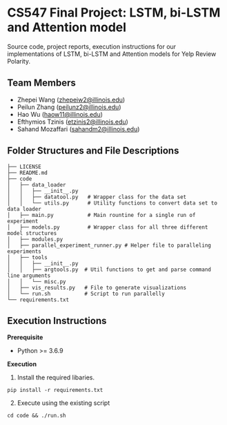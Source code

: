# CS547 Final Project: LSTM, bi-LSTM and Attention model
Source code, project reports, execution instructions for our implementations of LSTM, bi-LSTM and Attention models for Yelp Review Polarity.

## Team Members
* Zhepei Wang (<zhepeiw2@illinois.edu>)
* Peilun Zhang (<peilunz2@illinois.edu>)
* Hao Wu (<haow11@illinois.edu>)
* Efthymios Tzinis (<etzinis2@illinois.edu>)
* Sahand Mozaffari (<sahandm2@illinois.edu>)

## Folder Structures and File Descriptions

```
├── LICENSE
├── README.md
├── code
│   ├── data_loader
│   │   ├── __init__.py
│   │   ├── datatool.py   # Wrapper class for the data set
│   │   └── utils.py      # Utility functions to convert data set to data loader
│   ├── main.py           # Main rountine for a single run of experiment
│   ├── models.py         # Wrapper class for all three different model structures
│   ├── modules.py        
│   ├── parallel_experiment_runner.py # Helper file to paralleling experiments 
│   ├── tools
│   │   ├── __init__.py
│   │   ├── argtools.py  # Util functions to get and parse command line arguments
│   │   └── misc.py         
│   ├── vis_results.py   # File to generate visualizations 
│   └── run.sh           # Script to run parallelly  
└── requirements.txt
```

## Execution Instructions

**Prerequisite**
* Python >= 3.6.9 

**Execution**
1. Install the required libaries.
```
pip install -r requirements.txt
```
2. Execute using the existing script
```
cd code && ./run.sh 
```
